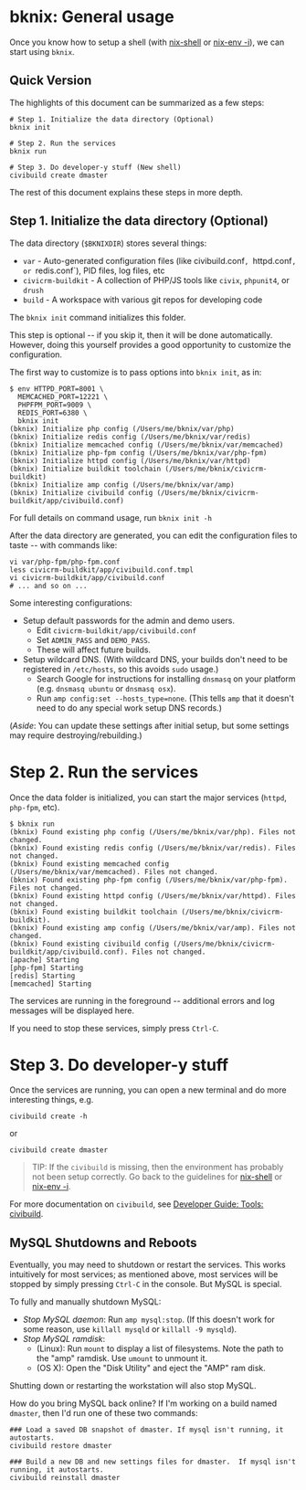 # bknix: General usage

Once you know how to setup a shell (with [nix-shell](nix-shell.md) or [nix-env -i](install-profile.md)), we can start using `bknix`.

## Quick Version

The highlights of this document can be summarized as a few steps:

```
# Step 1. Initialize the data directory (Optional)
bknix init

# Step 2. Run the services
bknix run

# Step 3. Do developer-y stuff (New shell)
civibuild create dmaster
```

The rest of this document explains these steps in more depth. 

## Step 1. Initialize the data directory (Optional)

The data directory (`$BKNIXDIR`) stores several things:

* `var` - Auto-generated configuration files (like civibuild.conf`, `httpd.conf`, or `redis.conf`), PID files, log files, etc
* `civicrm-buildkit` - A collection of PHP/JS tools like `civix`, `phpunit4`, or `drush`
* `build` - A workspace with various git repos for developing code

The `bknix init` command initializes this folder.

This step is optional -- if you skip it, then it will be done automatically.  However, doing this yourself provides
a good opportunity to customize the configuration.

The first way to customize is to pass options into `bknix init`, as in:

```
$ env HTTPD_PORT=8001 \
  MEMCACHED_PORT=12221 \
  PHPFPM_PORT=9009 \
  REDIS_PORT=6380 \
  bknix init
(bknix) Initialize php config (/Users/me/bknix/var/php)
(bknix) Initialize redis config (/Users/me/bknix/var/redis)
(bknix) Initialize memcached config (/Users/me/bknix/var/memcached)
(bknix) Initialize php-fpm config (/Users/me/bknix/var/php-fpm)
(bknix) Initialize httpd config (/Users/me/bknix/var/httpd)
(bknix) Initialize buildkit toolchain (/Users/me/bknix/civicrm-buildkit)
(bknix) Initialize amp config (/Users/me/bknix/var/amp)
(bknix) Initialize civibuild config (/Users/me/bknix/civicrm-buildkit/app/civibuild.conf)
```

For full details on command usage, run `bknix init -h`

After the data directory are generated, you can edit the configuration files to taste -- with commands like:

```
vi var/php-fpm/php-fpm.conf
less civicrm-buildkit/app/civibuild.conf.tmpl
vi civicrm-buildkit/app/civibuild.conf
# ... and so on ...
```

Some interesting configurations:

* Setup default passwords for the admin and demo users.
    * Edit `civicrm-buildkit/app/civibuild.conf`
    * Set `ADMIN_PASS` and `DEMO_PASS`.
    * These will affect future builds.
* Setup wildcard DNS. (With wildcard DNS, your builds don't need to be registered in `/etc/hosts`, so this avoids `sudo` usage.)
    * Search Google for instructions for installing `dnsmasq` on your platform (e.g. `dnsmasq ubuntu` or `dnsmasq osx`).
    * Run `amp config:set --hosts_type=none`. (This tells `amp` that it doesn't need to do any special work setup DNS records.)
<!-- * Set the PHP timezone in `config/php.ini`. -->
<!-- * Create `etc/bashrc.local` with some CLI customizations -->

(*Aside*: You can update these settings after initial setup, but some settings may require destroying/rebuilding.)

# Step 2. Run the services

Once the data folder is initialized, you can start the major services (`httpd`, `php-fpm`, etc).

```
$ bknix run
(bknix) Found existing php config (/Users/me/bknix/var/php). Files not changed.
(bknix) Found existing redis config (/Users/me/bknix/var/redis). Files not changed.
(bknix) Found existing memcached config (/Users/me/bknix/var/memcached). Files not changed.
(bknix) Found existing php-fpm config (/Users/me/bknix/var/php-fpm). Files not changed.
(bknix) Found existing httpd config (/Users/me/bknix/var/httpd). Files not changed.
(bknix) Found existing buildkit toolchain (/Users/me/bknix/civicrm-buildkit).
(bknix) Found existing amp config (/Users/me/bknix/var/amp). Files not changed.
(bknix) Found existing civibuild config (/Users/me/bknix/civicrm-buildkit/app/civibuild.conf). Files not changed.
[apache] Starting
[php-fpm] Starting
[redis] Starting
[memcached] Starting
```

The services are running in the foreground -- additional errors and log messages will be displayed here. 

If you need to stop these services, simply press `Ctrl-C`.

# Step 3. Do developer-y stuff

Once the services are running, you can open a new terminal and do more interesting things, e.g.

```
civibuild create -h
```

or

```
civibuild create dmaster
```

> TIP: If the `civibuild` is missing, then the environment has probably not been setup correctly. Go back to the guidelines for
> [nix-shell](nix-shell.md) or [nix-env -i](install-profile.md).

For more documentation on `civibuild`, see [Developer Guide: Tools: civibuild](https://docs.civicrm.org/dev/en/latest/tools/civibuild/).

## MySQL Shutdowns and Reboots

Eventually, you may need to shutdown or restart the services. This works intuitively for most services; as mentioned above,
most services will be stopped by simply pressing `Ctrl-C` in the console. But MySQL is special.

To fully and manually shutdown MySQL:

* *Stop MySQL daemon*: Run `amp mysql:stop`. (If this doesn't work for some reason, use `killall mysqld` or `killall -9 mysqld`). 
* *Stop MySQL ramdisk*:
    * (Linux): Run `mount` to display a list of filesystems. Note the path to the "amp" ramdisk. Use `umount` to unmount it.
    * (OS X): Open the "Disk Utility" and eject the "AMP" ram disk.

Shutting down or restarting the workstation will also stop MySQL.

How do you bring MySQL back online? If I'm working on a build named `dmaster`, then I'd run one of these two commands:

```
### Load a saved DB snapshot of dmaster. If mysql isn't running, it autostarts.
civibuild restore dmaster

### Build a new DB and new settings files for dmaster.  If mysql isn't running, it autostarts.
civibuild reinstall dmaster
```
